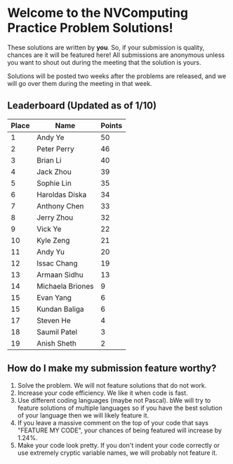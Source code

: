 # Welcome to the NVComputing Practice Problem Solutions!
These solutions are written by **you**. So, if your submission is quality, chances are it will be featured here! All submissions are anonymous unless you want to
shout out during the meeting that the solution is yours.

Solutions will be posted two weeks after the problems are released, and we will go over them during the meeting in that week.

## Leaderboard (Updated as of 1/10)
| Place | Name | Points |
| ----------- | ----------- | ----------- |
| 1 | Andy Ye | 50 | 
| 2 | Peter Perry | 46 | 
| 3 | Brian Li | 40 | 
| 4 | Jack Zhou | 39 | 
| 5 | Sophie Lin | 35 | 
| 6 | Haroldas Diska | 34 | 
| 7 | Anthony Chen | 33 | 
| 8 | Jerry Zhou | 32 | 
| 9 | Vick Ye | 22 | 
| 10 | Kyle Zeng | 21 | 
| 11 | Andy Yu | 20 | 
| 12 | Issac Chang | 19 | 
| 13 | Armaan Sidhu | 13 | 
| 14 | Michaela Briones | 9 | 
| 15 | Evan Yang | 6 | 
| 15 | Kundan Baliga | 6 | 
| 17 | Steven He | 4 | 
| 18 | Saumil Patel | 3 | 
| 19 | Anish Sheth | 2 | 



## How do I make my submission feature worthy?
1. Solve the problem. We will not feature solutions that do not work.
2. Increase your code efficiency. We like it when code is fast.
3. Use different coding languages (maybe not Pascal). bWe will try to feature solutions of multiple languages so if you have the best solution of your language
then we will likely feature it.
4. If you leave a massive comment on the top of your code that says "FEATURE MY CODE", your chances of being featured will increase by 1.24%.
5. Make your code look pretty. If you don't indent your code correctly or use extremely cryptic variable names, we will probably not feature it.
